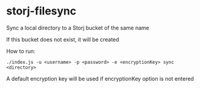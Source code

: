 # storj-filesync

Sync a local directory to a Storj bucket of the same name

If this bucket does not exist, it will be created

How to run:
```
./index.js -u <username> -p <password> -e <encryptionKey> sync <directory>
```

A default encryption key will be used if encryptionKey option is not entered
